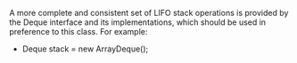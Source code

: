 A more complete and consistent set of LIFO stack operations is provided by the Deque interface and its implementations, which should be used in preference to this class. For example:

* Deque<Integer> stack = new ArrayDeque<Integer>();
